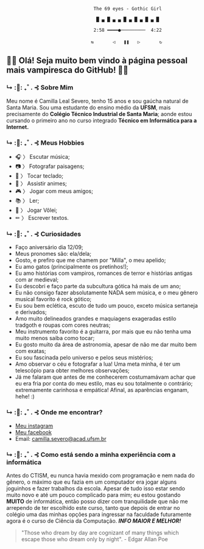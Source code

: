 
                                    The 69 eyes - Gothic Girl

                                     █ ▄ █ ▄ ▄ █ ▄ █ ▄ █ ▄ █

                                    2:58 ━━━━●─────────  4:22

                                   ⇆       ◁ㅤㅤ❚❚ㅤㅤ▷       ↻


##                                                             🦇🖤 Olá! Seja muito bem vindo à página pessoal mais vampiresca do GitHub! 🖤🦇

### ↳ :🌙: ₊˚ . ⊰      Sobre Mim

Meu nome é Camilla Leal Severo, tenho 15 anos e sou gaúcha natural de Santa Maria. Sou uma estudante do ensino médio da **UFSM**, mais precisamente do **Colégio Técnico Industrial de Santa Maria**; aonde estou cursando o primeiro ano no curso integrado **Técnico em Informática para a Internet.**

### ↳ :🌙: ₊˚ . ⊰ Meus Hobbies

* 🎧 〉 Escutar música;
* 📷 〉 Fotografar paisagens;
* 🎹 〉 Tocar teclado;
* 🍄 〉 Assistir animes;
* 🎮 〉 Jogar com meus amigos;
* 📚 〉 Ler;
* 🏐 〉 Jogar Vôlei;
* ✏ 〉 Escrever textos.

### ↳ :🌙: ₊˚ . ⊰ Curiosidades

* Faço aniversário dia 12/09;
* Meus pronomes são: ela/dela;
* Gosto, e prefiro que me chamem por "Milla", o meu apelido;
* Eu amo gatos (principalmente os pretinhos!);
* Eu amo histórias com vampiros, romances de terror e histórias antigas com ar medieval;
* Eu descobri e faço parte da subcultura gótica há mais de um ano;
* Eu não consigo fazer absolutamente NADA sem música, e o meu gênero musical favorito é rock gótico;
* Eu sou bem eclética, escuto de tudo um pouco, exceto música sertaneja e derivados;
* Amo muito delineados grandes e maquiagens exageradas estilo tradgoth e roupas com cores neutras;
* Meu instrumento favorito é a guitarra, por mais que eu não tenha uma muito menos saiba como tocar;
* Eu gosto muito da área de astronomia, apesar de não me dar muito bem com exatas; 
* Eu sou fascinada pelo universo e pelos seus mistérios;
* Amo observar o céu e fotografar a lua! Uma meta minha, é ter um telescópio para obter melhores observações;
* Já me falaram que antes de me conhecerem costumamávam achar que eu era fria por conta do meu estilo, mas eu sou totalmente o contrário; extremamente carinhosa e empática! Afinal, as aparências enganam, hehe! :)

### ↳ :🌙: ₊˚ . ⊰ Onde me encontrar?

* [Meu instagram](https://www.instagram.com/luvscamie/)
* [Meu facebook](https://www.facebook.com/camilla.lealsevero)
* Email: camilla.severo@acad.ufsm.br


### ↳ :🌙: ₊˚ . ⊰ Como está sendo a minha experiência com a informática

Antes do CTISM, eu nunca havia mexido com programação e nem nada do gênero, o máximo que eu fazia em um computador era jogar alguns joguinhos e fazer trabalhos da escola. Apesar de tudo isso estar sendo muito novo e até um pouco complicado para mim; eu estou gostando **MUITO** de informática, então posso dizer com tranquilidade que não me arrependo de ter escolhido este curso, tanto que depois de entrar no colégio uma das minhas opções para ingressar na faculdade futuramente agora é o curso de Ciência da Computação. _**INFO MAIOR E MELHOR!**_

> "Those who dream by day are cognizant of many things which escape those who dream only by night". - Edgar Allan Poe